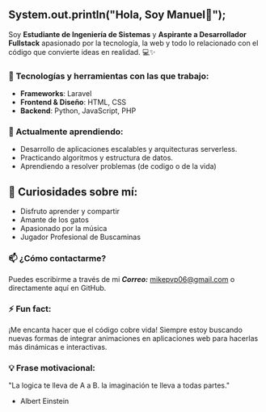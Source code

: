 ## System.out.println("Hola, Soy Manuel👋"); 

Soy **Estudiante de Ingeniería de Sistemas** y **Aspirante a Desarrollador Fullstack** apasionado por la tecnología, la web y todo lo relacionado con el código que convierte ideas en realidad. 💻✨

### 🚀 Tecnologías y herramientas con las que trabajo:  
- **Frameworks**: Laravel   
- **Frontend & Diseño**: HTML, CSS  
- **Backend**: Python, JavaScript, PHP 

### 🌱 Actualmente aprendiendo: 
- Desarrollo de aplicaciones escalables y arquitecturas serverless.
- Practicando algoritmos y estructura de datos.
- Aprendiendo a resolver problemas (de codigo o de la vida)

## 🤔 Curiosidades sobre mí:
- Disfruto aprender y compartir
- Amante de los gatos
- Apasionado por la música
- Jugador Profesional de Buscaminas

### 📫 ¿Cómo contactarme?
Puedes escribirme a través de mi ***Correo:*** mikepvp06@gmail.com o directamente aquí en GitHub.

### ⚡ Fun fact:
¡Me encanta hacer que el código cobre vida! Siempre estoy buscando nuevas formas de integrar animaciones en aplicaciones web para hacerlas más dinámicas e interactivas.


### 💡 Frase motivacional:
"La logica te lleva de A a B. la imaginación te lleva a todas partes." 
- Albert Einstein

